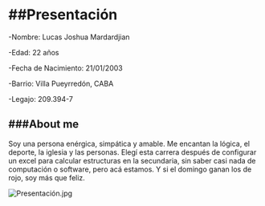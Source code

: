 ##Presentación
=
-Nombre: Lucas Joshua Mardardjian

-Edad: 22 años

-Fecha de Nacimiento: 21/01/2003

-Barrio: Villa Pueyrredón, CABA

-Legajo: 209.394-7


###About me
-
Soy una persona enérgica, simpática y amable. Me encantan la lógica, el deporte, la iglesia y las
personas. Elegí esta carrera después de configurar un excel para calcular estructuras en la secundaria,
sin saber casi nada de computación o software, pero acá estamos. Y si el domingo ganan los de rojo,
soy más que feliz.

![Presentación.jpg](/Users/marco/Documents/UTN/PdeP/Presentación.jpg) 
